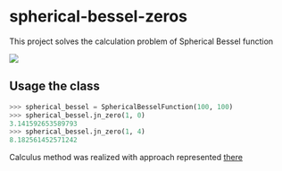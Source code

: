 # spherical-bessel-zeros

This project solves the calculation problem of Spherical Bessel function 

<img src="https://render.githubusercontent.com/render/math?math=j_n(z) = \sqrt{\frac{\pi}{2z}J_{n+1/2}(z)}">

## Usage the class

```python
>>> spherical_bessel = SphericalBesselFunction(100, 100)
>>> spherical_bessel.jn_zero(1, 0)
3.141592653589793
>>> spherical_bessel.jn_zero(1, 4)
8.182561452571242
```

Calculus method was realized with approach represented [there](https://scipy-cookbook.readthedocs.io/items/SphericalBesselZeros.html)